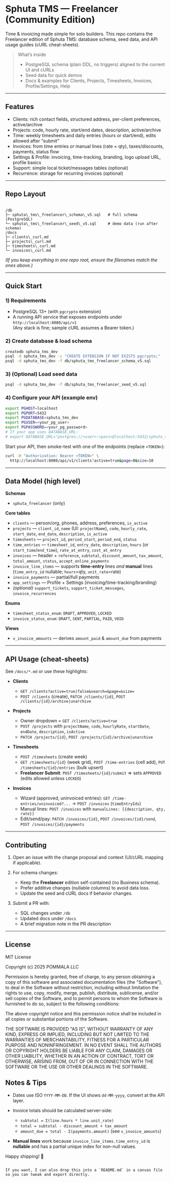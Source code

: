 # Sphuta TMS — Freelancer (Community Edition)

Time & invoicing made simple for solo builders. This repo contains the Freelancer edition of Sphuta TMS: database schema, seed data, and API usage guides (cURL cheat-sheets).

> What’s inside
> - PostgreSQL schema (plain DDL, no triggers) aligned to the current UI and cURLs  
> - Seed data for quick demos  
> - Docs & examples for Clients, Projects, Timesheets, Invoices, Profile/Settings, Help

---

## Features

- Clients: rich contact fields, structured address, per-client preferences, active/archive
- Projects: code, hourly rate, start/end dates, description, active/archive
- Time: weekly timesheets and daily entries (hours or start/end), edits allowed after “submit”
- Invoices: from time entries *or* manual lines (rate × qty), taxes/discounts, payments, status flow
- Settings & Profile: invoicing, time-tracking, branding, logo upload URL, profile basics
- Support: simple local ticket/messages tables (optional)
- Recurrence: storage for recurring invoices (optional)

---

## Repo Layout

```

/db
├─ sphuta\_tms\_freelancer\_schema\_v5.sql   # full schema (PostgreSQL)
└─ sphuta\_tms\_freelancer\_seed\_v5.sql     # demo data (run after schema)
/docs
├─ clients\_curl.md
├─ projects\_curl.md
├─ timesheets\_curl.md
└─ invoices\_curl.md

````

*(If you keep everything in one repo root, ensure the filenames match the ones above.)*

---

## Quick Start

### 1) Requirements
- PostgreSQL 13+ (with `pgcrypto` extension)
- A running API service that exposes endpoints under `http://localhost:8080/api/v1`  
  (Any stack is fine; sample cURL assumes a Bearer token.)

### 2) Create database & load schema

```bash
createdb sphuta_tms_dev
psql -d sphuta_tms_dev -c "CREATE EXTENSION IF NOT EXISTS pgcrypto;"
psql -d sphuta_tms_dev -f db/sphuta_tms_freelancer_schema_v5.sql
````

### 3) (Optional) Load seed data

```bash
psql -d sphuta_tms_dev -f db/sphuta_tms_freelancer_seed_v5.sql
```

### 4) Configure your API (example env)

```bash
export PGHOST=localhost
export PGPORT=5432
export PGDATABASE=sphuta_tms_dev
export PGUSER=<your_pg_user>
export PGPASSWORD=<your_pg_password>
# If your app uses DATABASE_URL:
# export DATABASE_URL="postgres://<user>:<pass>@localhost:5432/sphuta_tms_dev"
```

Start your API, then smoke-test with one of the endpoints (replace `<TOKEN>`):

```bash
curl -H "Authorization: Bearer <TOKEN>" \
  http://localhost:8080/api/v1/clients?active=true&page=0&size=10
```

---

## Data Model (high level)

**Schemas**

* `sphuta_freelancer` (only)

**Core tables**

* `clients` — person/org, phones, address, preferences, `is_active`
* `projects` — `client_id`, `name` (UI: `projectName`), `code`, `hourly_rate`, `start_date`, `end_date`, `description`, `is_active`
* `timesheets` — `project_id`, `period_start`, `period_end`, `status`
* `time_entries` — `timesheet_id`, `entry_date`, `description`, `hours` (or `start_time`/`end_time`), `rate_at_entry`, `cost_at_entry`
* `invoices` — header + `reference`, `subtotal`, `discount_amount`, `tax_amount`, `total_amount`, `status`, `accept_online_payments`
* `invoice_line_items` — supports **time-entry** lines *and* **manual** lines (`time_entry_id` nullable; `hours`=qty, `unit_rate`=rate)
* `invoice_payments` — partial/full payments
* `app_settings` — Profile + Settings (invoicing/time-tracking/branding)
* *(optional)* `support_tickets`, `support_ticket_messages`, `invoice_recurrences`

**Enums**

* `timesheet_status_enum`: `DRAFT`, `APPROVED`, `LOCKED`
* `invoice_status_enum`: `DRAFT`, `SENT`, `PARTIAL`, `PAID`, `VOID`

**Views**

* `v_invoice_amounts` — derives `amount_paid` & `amount_due` from payments

---

## API Usage (cheat-sheets)

See `/docs/*.md` or use these highlights:

* **Clients**

  * `GET /clients?active=true|false&search=&page=&size=`
  * `POST /clients` (create), `PATCH /clients/{id}`, `POST /clients/{id}/archive|unarchive`

* **Projects**

  * Owner dropdown = `GET /clients?active=true`
  * `POST /projects` with `projectName`, `code`, `hourlyRate`, `startDate`, `endDate`, `description`, `isActive`
  * `PATCH /projects/{id}`, `POST /projects/{id}/archive|unarchive`

* **Timesheets**

  * `POST /timesheets` (create week)
  * `GET /timesheets/{id}` (week grid), `POST /time-entries` (cell add), `PUT /timesheets/{id}/entries` (bulk upsert)
  * **Freelancer Submit**: `POST /timesheets/{id}/submit` ⇒ sets `APPROVED` (edits allowed unless `LOCKED`)

* **Invoices**

  * Wizard (approved, uninvoiced entries): `GET /time-entries/uninvoiced?...` → `POST /invoices` (`timeEntryIds`)
  * Manual lines: `POST /invoices` with `manualLines: [{description, qty, rate}]`
  * Edit/send/pay: `PATCH /invoices/{id}`, `POST /invoices/{id}/send`, `POST /invoices/{id}/payments`

---

## Contributing

1. Open an issue with the change proposal and context (UI/cURL mapping if applicable).
2. For schema changes:

   * Keep the **Freelancer** edition self-contained (no Business schema).
   * Prefer additive changes (nullable columns) to avoid data loss.
   * Update the seed and cURL docs if behavior changes.
3. Submit a PR with:

   * SQL changes under `/db`
   * Updated docs under `/docs`
   * A brief migration note in the PR description

---

## License

MIT License

Copyright (c) 2025 POMMALA LLC

Permission is hereby granted, free of charge, to any person obtaining a copy
of this software and associated documentation files (the "Software"), to deal
in the Software without restriction, including without limitation the rights
to use, copy, modify, merge, publish, distribute, sublicense, and/or sell
copies of the Software, and to permit persons to whom the Software is
furnished to do so, subject to the following conditions:

The above copyright notice and this permission notice shall be included in all
copies or substantial portions of the Software.

THE SOFTWARE IS PROVIDED "AS IS", WITHOUT WARRANTY OF ANY KIND, EXPRESS OR
IMPLIED, INCLUDING BUT NOT LIMITED TO THE WARRANTIES OF MERCHANTABILITY,
FITNESS FOR A PARTICULAR PURPOSE AND NONINFRINGEMENT. IN NO EVENT SHALL THE
AUTHORS OR COPYRIGHT HOLDERS BE LIABLE FOR ANY CLAIM, DAMAGES OR OTHER
LIABILITY, WHETHER IN AN ACTION OF CONTRACT, TORT OR OTHERWISE, ARISING FROM,
OUT OF OR IN CONNECTION WITH THE SOFTWARE OR THE USE OR OTHER DEALINGS IN THE
SOFTWARE.


## Notes & Tips

* Dates use ISO `YYYY-MM-DD`. If the UI shows `dd-MM-yyyy`, convert at the API layer.
* Invoice totals should be calculated server-side:

  * `subtotal = Σ(line.hours * line.unit_rate)`
  * `total = subtotal - discount_amount + tax_amount`
  * `amount_due = total - Σ(payments.amount)` (see `v_invoice_amounts`)
* **Manual lines** work because `invoice_line_items.time_entry_id` is **nullable** and has a partial unique index for non-null values.

Happy shipping! 🚀

```

If you want, I can also drop this into a `README.md` in a canvas file so you can tweak and export directly.
```
